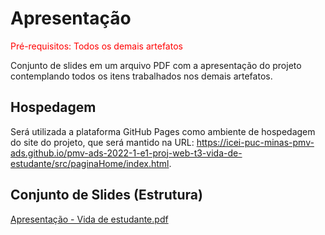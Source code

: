 # Apresentação

<span style="color:red">Pré-requisitos: Todos os demais artefatos</span>

Conjunto de slides em um arquivo PDF com a apresentação do projeto contemplando todos os itens trabalhados nos demais artefatos.

## Hospedagem

Será utilizada a plataforma GitHub Pages como ambiente de hospedagem do site do projeto, que será mantido na URL: https://icei-puc-minas-pmv-ads.github.io/pmv-ads-2022-1-e1-proj-web-t3-vida-de-estudante/src/paginaHome/index.html.

## Conjunto de Slides (Estrutura)

[Apresentação - Vida de estudante.pdf](https://github.com/ICEI-PUC-Minas-PMV-ADS/pmv-ads-2022-1-e1-proj-web-t3-vida-de-estudante/files/8929783/Apresentacao.-.Vida.de.estudante.pdf)
